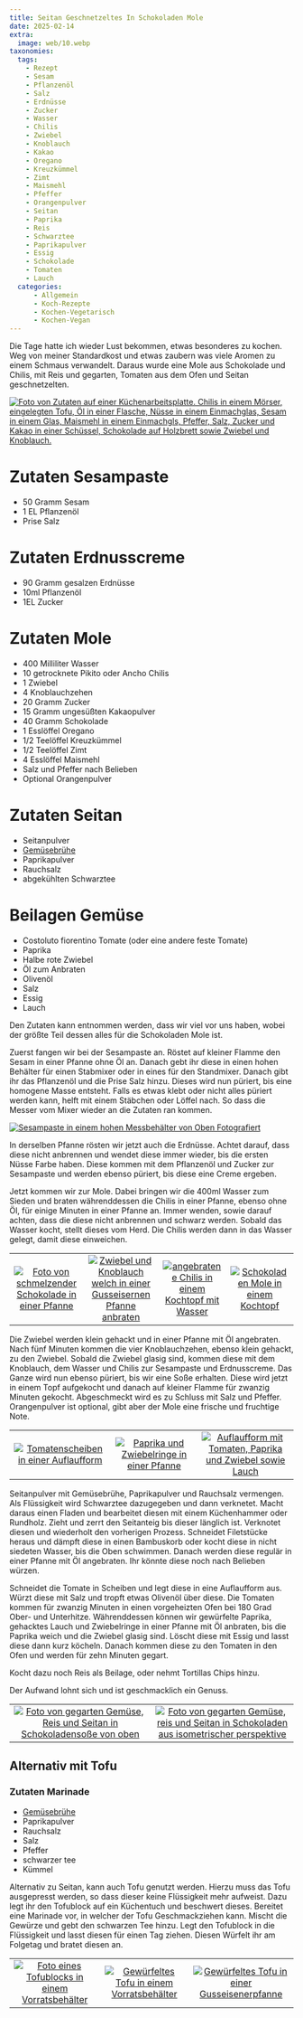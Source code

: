 ```yaml
---
title: Seitan Geschnetzeltes In Schokoladen Mole
date: 2025-02-14
extra:
  image: web/10.webp
taxonomies:
  tags:
    - Rezept
    - Sesam
    - Pflanzenöl
    - Salz
    - Erdnüsse
    - Zucker
    - Wasser
    - Chilis
    - Zwiebel
    - Knoblauch
    - Kakao
    - Oregano
    - Kreuzkümmel
    - Zimt
    - Maismehl
    - Pfeffer
    - Orangenpulver
    - Seitan
    - Paprika
    - Reis
    - Schwarztee
    - Paprikapulver
    - Essig
    - Schokolade
    - Tomaten
    - Lauch
  categories:
      - Allgemein
      - Koch-Rezepte
      - Kochen-Vegetarisch
      - Kochen-Vegan
---
```


Die Tage hatte ich wieder Lust bekommen, etwas besonderes zu kochen. Weg von meiner Standardkost und etwas zaubern was viele Aromen zu einem Schmaus verwandelt.
Daraus wurde eine Mole aus Schokolade und Chilis, mit Reis und gegarten, Tomaten aus dem Ofen und Seitan geschnetzelten.
<!-- more -->

[![Foto von Zutaten auf einer Küchenarbeitsplatte. Chilis in einem Mörser, eingelegten Tofu, Öl in einer Flasche, Nüsse in einem Einmachglas, Sesam in einem Glas, Maismehl in einem Einmachgls, Pfeffer, Salz, Zucker und Kakao in einer Schüssel, Schokolade auf Holzbrett sowie Zwiebel und Knoblauch.](web/01-thumb.webp)](web/01.webp)

# Zutaten Sesampaste
- 50 Gramm Sesam
- 1 EL Pflanzenöl
- Prise Salz

# Zutaten Erdnusscreme
- 90 Gramm gesalzen Erdnüsse
- 10ml Pflanzenöl
- 1EL Zucker

# Zutaten Mole
- 400 Milliliter Wasser
- 10 getrocknete Pikito oder Ancho Chilis
- 1 Zwiebel
- 4 Knoblauchzehen
- 20 Gramm Zucker
- 15 Gramm ungesüßten Kakaopulver
- 40 Gramm Schokolade
- 1 Esslöffel Oregano
- 1/2 Teelöffel Kreuzkümmel
- 1/2 Teelöffel Zimt
- 4 Esslöffel Maismehl
- Salz und Pfeffer nach Belieben
- Optional Orangenpulver

# Zutaten Seitan
- Seitanpulver
- [Gemüsebrühe](https://www.open-sauce.de/articles/gemusebruhe-2024-01-28/)
- Paprikapulver
- Rauchsalz
- abgekühlten Schwarztee

# Beilagen Gemüse
- Costoluto fiorentino Tomate (oder eine andere feste Tomate) 
- Paprika
- Halbe rote Zwiebel
- Öl zum Anbraten
- Olivenöl
- Salz
- Essig
- Lauch
  
Den Zutaten kann entnommen werden, dass wir viel vor uns haben, wobei der größte Teil dessen alles für die Schokoladen Mole ist.

Zuerst fangen wir bei der Sesampaste an. Röstet auf kleiner Flamme den Sesam in einer Pfanne ohne Öl an. Danach gebt ihr diese in einen hohen Behälter für einen Stabmixer oder in eines für den Standmixer. Danach gibt ihr das Pflanzenöl und die Prise Salz hinzu. Dieses wird nun püriert, bis eine homogene Masse entsteht. Falls es etwas klebt oder nicht alles püriert werden kann, helft mit einem Stäbchen oder Löffel nach. So dass die Messer vom Mixer wieder an die Zutaten ran kommen.

[![Sesampaste in einem hohen Messbehälter von Oben Fotografiert](web/02-thumb.webp)](web/02.webp)

In derselben Pfanne rösten wir jetzt auch die Erdnüsse. Achtet darauf, dass diese nicht anbrennen und wendet diese immer wieder, bis die ersten Nüsse Farbe haben. Diese kommen mit dem Pflanzenöl und Zucker zur Sesampaste und werden ebenso püriert, bis diese eine Creme ergeben. 

Jetzt kommen wir zur Mole. Dabei bringen wir die 400ml Wasser zum Sieden und braten währenddessen die Chilis in einer Pfanne, ebenso ohne Öl, für einige Minuten in einer Pfanne an. Immer wenden, sowie darauf achten, dass die diese nicht anbrennen und schwarz werden. Sobald das Wasser kocht, stellt dieses vom Herd. Die Chilis werden dann in das Wasser gelegt, damit diese einweichen. 

|||||
:----:|:----:|:----:|:----:
[![Foto von schmelzender Schokolade in einer Pfanne](web/03-thumb.webp)](web/03.webp)|[![Zwiebel und Knoblauch welch in einer Gusseisernen Pfanne anbraten](web/04-thumb.webp)](web/04.webp)|[![angebratene Chilis in einem Kochtopf mit Wasser](web/05-thumb.webp)](web/05.webp)|[![Schokoladen Mole in einem Kochtopf](web/06-thumb.webp)](web/06.webp)

Die Zwiebel werden klein gehackt und in einer Pfanne mit Öl angebraten. Nach fünf Minuten kommen die vier Knoblauchzehen, ebenso klein gehackt, zu den Zwiebel. Sobald die Zwiebel glasig sind, kommen diese mit dem Knoblauch, dem Wasser und Chilis zur Sesampaste und Erdnusscreme. Das Ganze wird nun ebenso püriert, bis wir eine Soße erhalten. Diese wird jetzt in einem Topf aufgekocht und danach auf kleiner Flamme für zwanzig Minuten gekocht. Abgeschmeckt wird es zu Schluss mit Salz und Pfeffer. Orangenpulver ist optional, gibt aber der Mole eine frische und fruchtige Note.

||||
:----:|:----:|:----:
[![Tomatenscheiben in einer Auflaufform](web/07-thumb.webp)](web/07.webp)|[![Paprika und Zwiebelringe in einer Pfanne](web/08-thumb.webp)](web/08.webp)|[![Auflaufform mit Tomaten, Paprika und Zwiebel sowie Lauch](web/09-thumb.webp)](web/09.webp)

Seitanpulver mit Gemüsebrühe, Paprikapulver und Rauchsalz vermengen. Als Flüssigkeit wird Schwarztee dazugegeben und dann verknetet. Macht daraus einen Fladen und bearbeitet diesen mit einem Küchenhammer oder Rundholz. Zieht und zerrt den Seitanteig bis dieser länglich ist. Verknotet diesen und wiederholt den vorherigen Prozess. Schneidet Filetstücke heraus und dämpft diese in einen Bambuskorb oder kocht diese in nicht siedeten Wasser, bis die Oben schwimmen. Danach werden diese regulär in einer Pfanne mit Öl angebraten. Ihr könnte diese noch nach Belieben würzen. 

Schneidet die Tomate in Scheiben und legt diese in eine Auflaufform aus. Würzt diese mit Salz und tropft etwas Olivenöl über diese.
Die Tomaten kommen für zwanzig Minuten in einen vorgeheizten Ofen bei 180 Grad Ober- und Unterhitze. Währenddessen können wir gewürfelte Paprika, gehacktes Lauch und Zwiebelringe in einer Pfanne mit Öl anbraten, bis die Paprika weich und die Zwiebel glasig sind. Löscht diese mit Essig und lasst diese dann kurz köcheln. Danach kommen diese zu den Tomaten in den Ofen und werden für zehn Minuten gegart.

Kocht dazu noch Reis als Beilage, oder nehmt Tortillas Chips hinzu. 

Der Aufwand lohnt sich und ist geschmacklich ein Genuss.

|||
:----:|:----:
[![Foto von gegarten Gemüse, Reis und Seitan in Schokoladensoße von oben](web/10-thumb.webp)](web/10.webp)|[![Foto von gegarten Gemüse, reis und Seitan in Schokoladen aus isometrischer perspektive](web/11-thumb.webp)](web/11.webp)

## Alternativ mit Tofu

### Zutaten Marinade
- [Gemüsebrühe](https://www.open-sauce.de/articles/gemusebruhe-2024-01-28/)
- Paprikapulver
- Rauchsalz
- Salz
- Pfeffer
- schwarzer tee
- Kümmel

Alternativ zu Seitan, kann auch Tofu genutzt werden. Hierzu muss das Tofu ausgepresst werden, so dass dieser keine Flüssigkeit mehr aufweist. Dazu legt ihr den Tofublock auf ein Küchentuch und beschwert dieses. Bereitet eine Marinade vor, in welcher der Tofu Geschmackziehen kann. Mischt die Gewürze und gebt den schwarzen Tee hinzu. Legt den Tofublock in die Flüssigkeit und lasst diesen für einen Tag ziehen. Diesen Würfelt ihr am Folgetag und bratet diesen an.

||||
:----:|:----:|:----:
[![Foto eines Tofublocks in einem Vorratsbehälter](web/tofu01-thumb.webp)](web/tofu01.webp)|[![Gewürfeltes Tofu in einem Vorratsbehälter](web/tofu02-thumb.webp)](web/tofu02.webp)|[![Gewürfeltes Tofu in einer Gusseisenerpfanne](web/tofu03-thumb.webp)](web/tofu03.webp)
